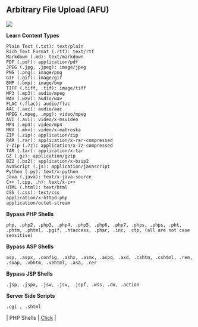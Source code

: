 ## Arbitrary File Upload (AFU)
![](https://i0.wp.com/blog.intigriti.com/wp-content/uploads/2020/05/file-upload.png?fit=1050%2C750&ssl=1)


**Learn Content Types**

```
Plain Text (.txt): text/plain
Rich Text Format (.rtf): text/rtf
Markdown (.md): text/markdown
PDF (.pdf): application/pdf
JPEG (.jpg, .jpeg): image/jpeg
PNG (.png): image/png
GIF (.gif): image/gif
BMP (.bmp): image/bmp
TIFF (.tiff, .tif): image/tiff
MP3 (.mp3): audio/mpeg
WAV (.wav): audio/wav
FLAC (.flac): audio/flac
AAC (.aac): audio/aac
MPEG (.mpeg, .mpg): video/mpeg
AVI (.avi): video/x-msvideo
MP4 (.mp4): video/mp4
MKV (.mkv): video/x-matroska
ZIP (.zip): application/zip
RAR (.rar): application/x-rar-compressed
7-Zip (.7z): application/x-7z-compressed
TAR (.tar): application/x-tar
GZ (.gz): application/gzip
BZ2 (.bz2): application/x-bzip2
avaScript (.js): application/javascript
Python (.py): text/x-python
Java (.java): text/x-java-source
C++ (.cpp, .h): text/x-c++
HTML (.html): text/html
CSS (.css): text/css
application/x-httpd-php
application/octet-stream
```

**Bypass PHP Shells**
```
php, .php2, .php3, .php4, .php5, .php6, .php7, .phps, .phps, .pht, .phtm, .phtml, .pgif, .htaccess, .phar, .inc, .ctp, (all are not case sensitive)
```

**Bypass ASP Shells**
```
asp, .aspx, .config, .ashx, .asmx, .aspq, .axd, .cshtm, .cshtml, .rem, .soap, .vbhtm, .vbhtml, .asa, .cer
```

**Bypass JSP Shells**
```
.jsp, .jspx, .jsw, .jsv, .jspf, .wss, .do, .action
```

**Server Side Scripts**
```
.cgi , .shtml
```

| PHP Shells | [Click](https://github.com/yellphonenaing/WebHackingLiveClass/tree/main/AFU/Shells) |
